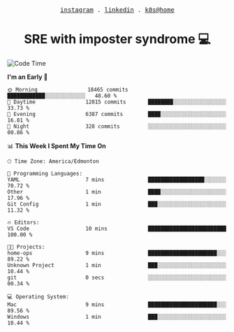 <p align="center">
  <samp>
    <a href="https://www.instagram.com/lildrunkensmurf/">instagram</a> .
    <a href="https://www.linkedin.com/in/joryirving/">linkedin</a> .
    <a href="https://github.com/joryirving/k3s-home-cluster">k8s@home</a>
  </samp>
</p>

<h1 align="center">
  SRE with imposter syndrome 💻
</h1>

<!--START_SECTION:waka-->
![Code Time](http://img.shields.io/badge/Code%20Time-121%20hrs%2042%20mins-blue)

**I'm an Early 🐤** 

```text
🌞 Morning                18465 commits       ████████████░░░░░░░░░░░░░   48.60 % 
🌆 Daytime                12815 commits       ████████░░░░░░░░░░░░░░░░░   33.73 % 
🌃 Evening                6387 commits        ████░░░░░░░░░░░░░░░░░░░░░   16.81 % 
🌙 Night                  328 commits         ░░░░░░░░░░░░░░░░░░░░░░░░░   00.86 % 
```


📊 **This Week I Spent My Time On** 

```text
🕑︎ Time Zone: America/Edmonton

💬 Programming Languages: 
YAML                     7 mins              ██████████████████░░░░░░░   70.72 % 
Other                    1 min               ████░░░░░░░░░░░░░░░░░░░░░   17.96 % 
Git Config               1 min               ███░░░░░░░░░░░░░░░░░░░░░░   11.32 % 

🔥 Editors: 
VS Code                  10 mins             █████████████████████████   100.00 % 

🐱‍💻 Projects: 
home-ops                 9 mins              ██████████████████████░░░   89.22 % 
Unknown Project          1 min               ███░░░░░░░░░░░░░░░░░░░░░░   10.44 % 
git                      0 secs              ░░░░░░░░░░░░░░░░░░░░░░░░░   00.34 % 

💻 Operating System: 
Mac                      9 mins              ██████████████████████░░░   89.56 % 
Windows                  1 min               ███░░░░░░░░░░░░░░░░░░░░░░   10.44 % 
```


<!--END_SECTION:waka-->